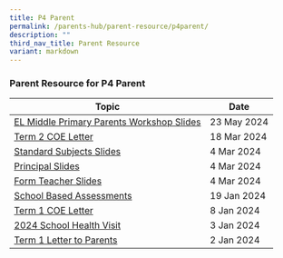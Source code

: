 ```yaml
---
title: P4 Parent
permalink: /parents-hub/parent-resource/p4parent/
description: ""
third_nav_title: Parent Resource
variant: markdown
---
```

### Parent Resource for P4 Parent

| **Topic** | **Date**
| -------- | -------- |
|[EL Middle Primary Parents Workshop Slides](/files/EL_Middle_Primary_Parents_Workshop_For_School_Website.pdf)| 23 May 2024
|[Term 2 COE Letter](/files/2024_TERM_2_COE_LETTER__1_.pdf)| 18 Mar 2024
|[Standard Subjects Slides](/files/P4_Parent_Briefing_2024___Standard_Subjects.pdf)| 4 Mar 2024 
|[Principal Slides](/files/P4_Parent_Briefing_2024___Principal_s_Slides.pdf)| 4 Mar 2024 
|[Form Teacher Slides](/files/P4_Parent_Briefing__2024___FT_Slides.pdf)| 4 Mar 2024 
|[School Based Assessments ](/files/P4_School_Based_Assessments_2024_for_Terms_1__2_and_3.pdf)| 19 Jan 2024
|[Term 1 COE Letter](/files/2024_TERM_1_COE_LETTER__doc.pdf) |8 Jan 2024
[2024 School Health Visit](/files/Parent_Hub/Parent_Resource/2024_School_Health_Visit_for_Primary_1_to_6_Students.pdf)| 3 Jan 2024
|[Term 1 Letter to Parents](/files/Parent_Hub/Parent_Resource/2024_Term_1_Letter_to_Parents.pdf)| 2 Jan 2024|